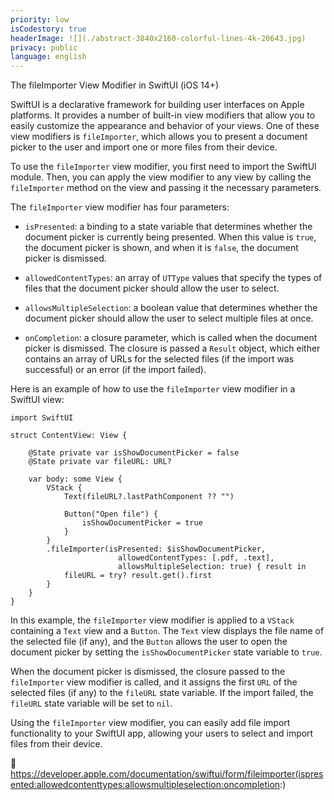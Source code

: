 ```yaml
---
priority: low
isCodestory: true
headerImage: ![](./abstract-3840x2160-colorful-lines-4k-20643.jpg)
privacy: public
language: english
---
```


 

The fileImporter View Modifier in SwiftUI (iOS 14+)

SwiftUI is a declarative framework for building user interfaces on Apple platforms.
It provides a number of built-in view modifiers that allow you to easily customize the appearance
and behavior of your views. One of these view modifiers is `fileImporter`, which allows you to 
present a document picker to the user and import one or more files from their device.

To use the `fileImporter` view modifier, you first need to import the SwiftUI module. Then, you can 
apply the view modifier to any view by calling the `fileImporter` method on the view and passing it 
the necessary parameters.

The `fileImporter` view modifier has four parameters:

* `isPresented`: a binding to a state variable that determines whether the document picker is currently 
being presented. When this value is `true`, the document picker is shown, and when it is `false`, the
 document picker is dismissed.

* `allowedContentTypes`: an array of `UTType` values that specify the types of files that the document 
picker should allow the user to select.

* `allowsMultipleSelection`: a boolean value that determines whether the document picker should allow 
the user to select multiple files at once.

* `onCompletion`: a closure parameter, which is called when the document picker is dismissed. The closure is passed a `Result` 
object, which either contains an array of URLs for the selected files (if the import was successful) or 
an error (if the import failed).

Here is an example of how to use the `fileImporter` view modifier in a SwiftUI view:
 

```
import SwiftUI

struct ContentView: View {
    
    @State private var isShowDocumentPicker = false
    @State private var fileURL: URL?
    
    var body: some View {
        VStack {
            Text(fileURL?.lastPathComponent ?? "")
            
            Button("Open file") {
                isShowDocumentPicker = true
            }
        }
        .fileImporter(isPresented: $isShowDocumentPicker,
                        allowedContentTypes: [.pdf, .text],
                        allowsMultipleSelection: true) { result in
            fileURL = try? result.get().first
        }
    }
}
```

In this example, the `fileImporter` view modifier is applied to a `VStack` containing a `Text` view and a `Button`. The `Text` view displays the file name of the selected file (if any), and the `Button` allows the user to open the document picker by setting the `isShowDocumentPicker` state variable to `true`.

When the document picker is dismissed, the closure passed to the `fileImporter` view modifier is called, and it assigns the first `URL` of the selected files (if any) to the `fileURL` state variable. If the import failed, the `fileURL` state variable will be set to `nil`.

Using the `fileImporter` view modifier, you can easily add file import functionality to your SwiftUI app, allowing your users to select and import files from their device.

 https://developer.apple.com/documentation/swiftui/form/fileimporter(ispresented:allowedcontenttypes:allowsmultipleselection:oncompletion:)